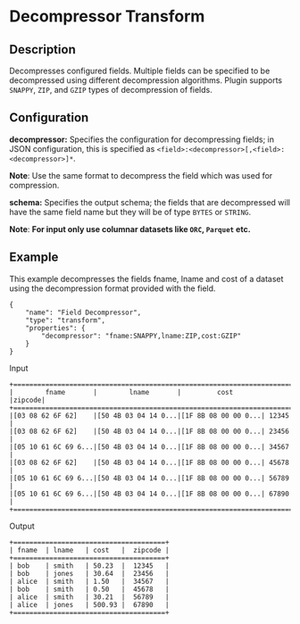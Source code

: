 # Decompressor Transform


Description
-----------
Decompresses configured fields. Multiple fields can be specified to be decompressed using
different decompression algorithms. Plugin supports ``SNAPPY``, ``ZIP``, and ``GZIP`` types of
decompression of fields.


Configuration
-------------
**decompressor:** Specifies the configuration for decompressing fields; in JSON configuration, 
this is specified as ``<field>:<decompressor>[,<field>:<decompressor>]*``.

**Note**: Use the same format to decompress the field which was used for compression. 

**schema:** Specifies the output schema; the fields that are decompressed will have the same field 
name but they will be of type ``BYTES`` or ``STRING``.

**Note**: **For input only use columnar datasets like `ORC`, `Parquet` etc.**

Example
-------

This example decompresses the fields fname, lname and cost of a dataset using the decompression format provided with the field.
```
{
    "name": "Field Decompressor",
    "type": "transform",
    "properties": {
        "decompressor": "fname:SNAPPY,lname:ZIP,cost:GZIP"
    }
}
```

Input
```
+======================================================================+
|        fname       |        lname       |         cost       |zipcode|
+======================================================================+
|[03 08 62 6F 62]    |[50 4B 03 04 14 0...|[1F 8B 08 00 00 0...| 12345 |
|[03 08 62 6F 62]    |[50 4B 03 04 14 0...|[1F 8B 08 00 00 0...| 23456 |
|[05 10 61 6C 69 6...|[50 4B 03 04 14 0...|[1F 8B 08 00 00 0...| 34567 |
|[03 08 62 6F 62]    |[50 4B 03 04 14 0...|[1F 8B 08 00 00 0...| 45678 |
|[05 10 61 6C 69 6...|[50 4B 03 04 14 0...|[1F 8B 08 00 00 0...| 56789 |
|[05 10 61 6C 69 6...|[50 4B 03 04 14 0...|[1F 8B 08 00 00 0...| 67890 |
+======================================================================+
```

Output

    +======================================+
    | fname  | lname   | cost   |  zipcode |
    +======================================+
    | bob    | smith   | 50.23  |  12345   |
    | bob    | jones   | 30.64  |  23456   |
    | alice  | smith   | 1.50   |  34567   |
    | bob    | smith   | 0.50   |  45678   |
    | alice  | smith   | 30.21  |  56789   |
    | alice  | jones   | 500.93 |  67890   |
    +======================================+